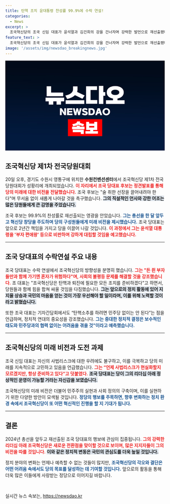 ```yaml
---
title: 탄핵 조치 윤대통령 찬성률 99.9%에 수락 연설!
categories:
  - News
excerpt: >
  조국혁신당의 조국 신임 대표가 윤석열과 김건희의 강을 건너자며 강력한 발언으로 재선출됐다. 99.9%의 찬성률로 당선된 그는 탄핵 추진 의지를 밝혔으며, 조국당의 미래에 대한 자신감을 드러냈다.
feature_text: >
  조국혁신당의 조국 신임 대표가 윤석열과 김건희의 강을 건너자며 강력한 발언으로 재선출됐다. 99.9%의 찬성률로 당선된 그는 탄핵 추진 의지를 밝혔으며, 조국당의 미래에 대한 자신감을 드러냈다.
image: '/assets/img/newsdao_breakingnews.jpg'
---
```


<p><img src="/assets/img/newsdao_breakingnews.jpg" alt="firstkoreanews 속보" /></p>

<h2 data-ke-size="size26">조국혁신당 제1차 전국당원대회</h2>

<p data-ke-size="size16">
20일 오후, 경기도 수원시 영통구에 위치한 <b>수원컨벤션센터</b>에서 조국혁신당 제1차 전국당원대회가 성황리에 개최되었습니다. <b><span style="color: #ee2323;">이 자리에서 조국 당대표 후보는 정견발표를 통해 당의 미래에 대한 비전을 전달했습니다.</span></b> 조국 후보는 "술 취한 선장을 끌어내려야 한다"며 무서움 없이 새롭게 나아갈 것을 촉구했습니다. <b><span style="background-color: #21538527;">그의 직설적인 언사와 강한 어조는 많은 당원들에게 큰 감명을 주었습니다.</span></b> 
</p>

<p data-ke-size="size16">
조국 후보는 99.9%의 찬성률로 재선출되는 영광을 안았습니다. <b><span style="color: #1a5490;">그는 총선을 한 달 앞두고 혁신당 창당을 주도하며 당의 구성원들에게 미래 비전을 제시했습니다.</span></b> 조국 당대표는 앞으로 2년간 책임을 가지고 당을 이끌어 나갈 것입니다. <b><span style="color: #ee2323;">이 과정에서 그는 윤석열 대통령을 '부자 편애왕' 등으로 비판하며 강하게 대립할 것임을 예고했습니다.</span></b> 
</p>

<hr>

<h2 data-ke-size="size26">조국 당대표의 수락연설 주요 내용</h2>

<p data-ke-size="size16">
조국 당대표는 수락 연설에서 조국혁신당의 방향성을 분명히 했습니다. <b><span style="color: #ee2323;">그는 "돈 쥔 부자들만과 함께 가기엔 혼자가 위험하다"며, 사회의 불평등 문제를 해결할 것을 강조했습니다.</span></b> 조 대표는 "조국혁신당은 탄핵과 퇴진에 필요한 모든 조치를 준비하겠다"고 하면서, 당원들과 함께 힘을 합쳐 싸울 것임을 다짐했습니다. <b><span style="background-color: #21538527;">그는 앞으로의 정치 활동에 있어 지지율 상승과 국민의 마음을 얻는 것이 가장 우선해야 할 일이라며, 이를 위해 노력할 것이라고 밝혔습니다.</span></b>
</p>

<p data-ke-size="size16">
또한 조국 대표는 기자간담회에서도 “탄핵소추를 하려면 민주당 없이는 안 된다”는 점을 언급하며, 정치적 연대의 중요성을 강조했습니다. <b><span style="color: #1a5490;">그는 중대한 정치적 결정은 보수적인 태도와 민주당과의 협력 없이는 어려움을 겪을 것”이라고 예측했습니다.</span></b> 
</p>

<hr>

<h2 data-ke-size="size26">조국혁신당의 미래 비전과 도전 과제</h2>

<p data-ke-size="size16">
조국 신임 대표는 자신의 사법리스크에 대한 우려에도 불구하고, 이를 극복하고 당의 미래를 지속적으로 고민하고 있음을 언급했습니다. <b><span style="color: #ee2323;">그는 “언제 사법리스크가 현실화할지 모르겠지만, 항상 준비하고 있다”고 덧붙였다.</span></b> <b><span style="background-color: #21538527;">조국 당대표는 당이 그의 리더십 아래 정상적인 운영이 가능할 거라는 자신감을 보였습니다.</span></b> 
</p>

<p data-ke-size="size16">
조국혁신당의 미래 비전은 더불어 민주주의 실현과 사회 정의의 구축이며, 이를 실현하기 위한 다양한 방안이 모색될 것입니다. <b><span style="color: #1a5490;">정당의 행보를 주목하면, 향후 변화하는 정치 환경 속에서 조국혁신당이 또 어떤 혁신적인 진행을 할 지 기대가 됩니다.</span></b> 
</p>

<hr>

<h2 data-ke-size="size26">결론</h2>

<p data-ke-size="size16">
2024년 총선을 앞두고 재선출된 조국 당대표의 행보에 관심이 집중됩니다. <b><span style="color: #ee2323;">그의 강력한 리더십 아래 조국혁신당은 새로운 전환점을 맞이할 것으로 보이며, 많은 지지자들이 그의 비전을 따를 것입니다.</span></b> <b><span style="background-color: #21538527;">이와 같은 정치적 변동은 국민의 관심도를 더욱 높일 것입니다.</span></b> 
</p>

<p data-ke-size="size16">
정치 분야의 변화는 언제나 예측할 수 없는 것들이 많지만, <b><span style="color: #1a5490;">조국혁신당의 각오와 결단은 어떤 어려움 속에서도 당의 목표를 달성하는 데 기여할 것입니다.</span></b> 앞으로의 활동을 통해 더욱 많은 이들에게 사랑받는 정당으로 이어지길 바랍니다.
</p>

<p data-ke-size="size16">&nbsp;</p>
실시간 뉴스 속보는, <a href="https://newsdao.kr" rel="dofollow">https://newsdao.kr</a>


